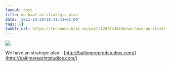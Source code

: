 ```yaml
---
layout: post
title: we have an strategic plan
date: '2011-10-29T18:41:43+02:00'
tags: []
tumblr_url: https://fernando.blat.es/post/12077436640/we-have-an-strategic-plan
---
```

 ![](/tumblr_files/tumblr_ltu6djOSRN1qz4y16o1_400.jpg)  

We have an strategic plan -&nbsp;[http://baltimoreprintstudios.com/](http://baltimoreprintstudios.com/)
